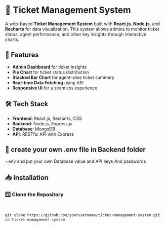 # 🎫 Ticket Management System  

A web-based **Ticket Management System** built with **React.js**, **Node.js**, and **Recharts** for data visualization. This system allows admins to monitor ticket status, agent performance, and other key insights through interactive charts.

## 🚀 Features  
- **Admin Dashboard** for ticket insights  
- **Pie Chart** for ticket status distribution  
- **Stacked Bar Chart** for agent-wise ticket summary  
- **Real-time Data Fetching** using API  
- **Responsive UI** for a seamless experience  

## 🛠️ Tech Stack  
- **Frontend**: React.js, Recharts, CSS  
- **Backend**: Node.js, Express.js  
- **Database**: MongoDB  
- **API**: RESTful API with Express  

## 🚨 create your own .env file  in Backend folder 
-.env 
and put your own Database value and API keys And passwords


## 📥 Installation  

### 1️⃣ Clone the Repository  
```bash


git clone https://github.com/yourusername/ticket-management-system.git
cd ticket-management-system

